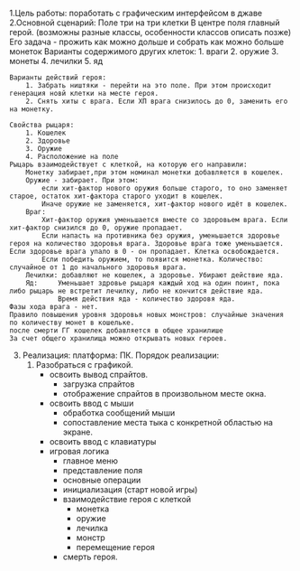 1.Цель работы:
	поработать с графическим интерфейсом в джаве
2.Основной сценарий:
	Поле три на три клетки
	В центре поля главный герой. (возможны разные классы, особенности классов описать позже)
	Его задача - прожить как можно дольше и собрать как можно больше монеток
	Варианты содержимого других клеток:
		1. враги
		2. оружие 
		3. монеты
  		4. лечилки
    		5. яд
		
	Варианты действий героя:
		1. Забрать ништяки - перейти на это поле. При этом происходит генерация новй клетки на месте героя.
		2. Снять хиты с врага. Если ХП врага снизилось до 0, заменить его на монетку.
		
	Свойства рыцаря:
		1. Кошелек
		2. Здоровье
		3. Оружие
		4. Расположение на поле
	Рыцарь взаимодействует с клеткой, на которую его направили: 
		Монетку забирает,при этом номинал монетки добавляется в кошелек.
		Оружие - забирает. При этом:
			если хит-фактор нового оружия больше старого, то оно заменяет старое, остаток хит-фактора старого уходит в кошелек.
			Иначе оружие не заменяется, хит-фактор нового идёт в кошелек.
		Враг:
			Хит-фактор оружия уменьшается вместе со здоровьем врага. Если хит-фактор снизился до 0, оружие пропадает.
			Если напасть на противника без оружия, уменьшается здоровье героя на количество здоровья врага. Здоровье врага тоже уменьшается. Если здоровье врага упало в 0 - он пропадает. Клетка освобождается.
			Если победить оружием, то появится монетка. Количество: случайное от 1 до начального здоровья врага.
		Лечилки: добавляют не кошелек, а здоровье. Убирают действие яда.
  		Яд:     Уменьшает здровье рыцаря каждый ход на один поинт, пока либо рыцарь не встретит лечилку, либо не кончится действие яда. 
    			Время действия яда - количество здоровя яда.
	Фазы хода врага - нет.
	Правило повышения уровня здоровья новых монстров: случайные значения по количеству монет в кошельке.
	после смерти ГГ кошелек добавляется в общее хранилише
	За счет общего хранилища можно открывать новых героев.
3. Реализация:
	платформа: ПК.
	Порядок реализации:
	1. Разобраться с графикой.
		- освоить вывод спрайтов.
			- загрузка спрайтов
			- отображение спрайтов в произвольном месте окна.
		- освоить ввод с мыши
			- обработка сообщений мыши
			- сопоставление места тыка с конкретной областью на экране.
		- освоить ввод с клавиатуры
		- игровая логика
			- главное меню
			- представление поля
			- основные операции
			 - инициализация (старт новой игры)
			 - взаимодействие героя с клеткой
				- монетка
				- оружие
				- лечилка
				- монстр
				- перемещение героя
			 - смерть героя.
